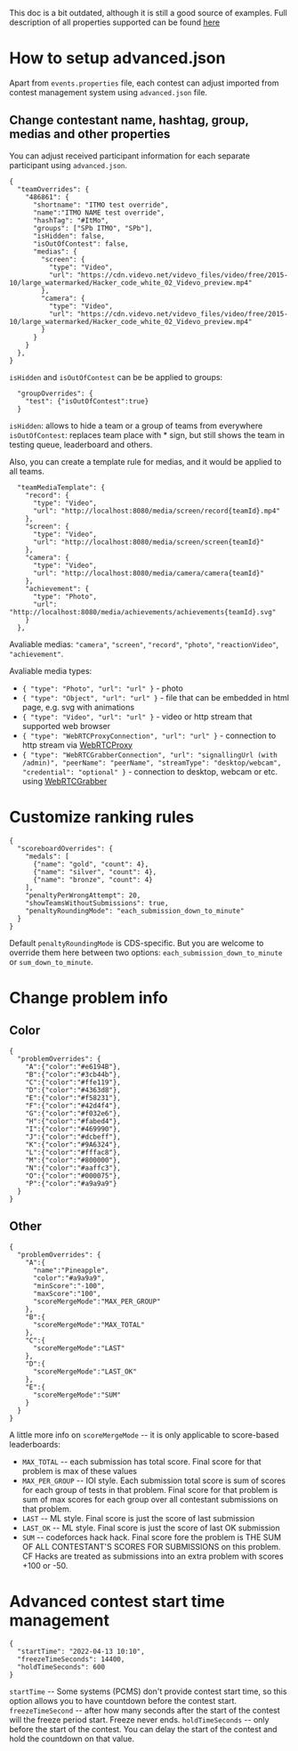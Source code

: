 This doc is a bit outdated, although it is still a good source of examples.
Full description of all properties supported can be found [here](https://icpc.io/live-v3/cds/-i-c-p-c-live%20contest%20data%20parser/org.icpclive.api.tunning/-advanced-properties/index.html)

# How to setup advanced.json

Apart from ```events.properties``` file, each contest can adjust imported from contest management system using ```advanced.json``` file.

## Change contestant name, hashtag, group, medias and other properties

You can adjust received participant information for each separate participant using ```advanced.json```. 
```
{
  "teamOverrides": {
    "486861": {
      "shortname": "ITMO test override", 
      "name":"ITMO NAME test override",
      "hashTag": "#ItMo",
      "groups": ["SPb ITMO", "SPb"],
      "isHidden": false,
      "isOutOfContest": false, 
      "medias": {
        "screen": {
          "type": "Video",
          "url": "https://cdn.videvo.net/videvo_files/video/free/2015-10/large_watermarked/Hacker_code_white_02_Videvo_preview.mp4"
        },
        "camera": {
          "type": "Video",
          "url": "https://cdn.videvo.net/videvo_files/video/free/2015-10/large_watermarked/Hacker_code_white_02_Videvo_preview.mp4"
        }
      }
    }
  },
}
```

`isHidden` and `isOutOfContest` can be be applied to groups:
```
  "groupOverrides": {
    "test": {"isOutOfContest":true}
  }
```

`isHidden`: allows to hide a team or a group of teams from everywhere
`isOutOfContest`: replaces team place with * sign, but still shows the team in testing queue, leaderboard and others.

Also, you can create a template rule for medias, and it would be applied to all teams.

```
  "teamMediaTemplate": {
    "record": {
      "type": "Video",
      "url": "http://localhost:8080/media/screen/record{teamId}.mp4"
    },
    "screen": {
      "type": "Video",
      "url": "http://localhost:8080/media/screen/screen{teamId}"
    },
    "camera": {
      "type": "Video",
      "url": "http://localhost:8080/media/camera/camera{teamId}"
    },
    "achievement": {
      "type": "Photo",
      "url": "http://localhost:8080/media/achievements/achievements{teamId}.svg"
    }
  },
```

Avaliable medias: `"camera"`, `"screen"`, `"record"`, `"photo"`, `"reactionVideo"`, `"achievement"`. 

Avaliable media types:
* `{ "type": "Photo", "url": "url" }` - photo
* `{ "type": "Object", "url": "url" }` - file that can be embedded in html page, e.g. svg with animations
* `{ "type": "Video", "url": "url" }` - video or http stream that supported web browser
* `{ "type": "WebRTCProxyConnection", "url": "url" }` - connection to http stream via [WebRTCProxy](https://github.com/kbats183/webrtc-proxy)
* `{ "type": "WebRTCGrabberConnection", "url": "signallingUrl (with /admin)", "peerName": "peerName", "streamType": "desktop/webcam", "credential": "optional" }` - connection to desktop, webcam or etc. using [WebRTCGrabber](https://github.com/irdkwmnsb/webrtc-grabber)

# Customize ranking rules
```
{
  "scoreboardOverrides": {
    "medals": [
      {"name": "gold", "count": 4},
      {"name": "silver", "count": 4},
      {"name": "bronze", "count": 4}
    ],
    "penaltyPerWrongAttempt": 20,
    "showTeamsWithoutSubmissions": true,
    "penaltyRoundingMode": "each_submission_down_to_minute"
  }
}
```

Default ```penaltyRoundingMode``` is CDS-specific. But you are welcome to override them here between two options:
```each_submission_down_to_minute``` or ```sum_down_to_minute```. 

# Change problem info
## Color
```
{
  "problemOverrides": {
    "A":{"color":"#e6194B"},
    "B":{"color":"#3cb44b"},
    "C":{"color":"#ffe119"},
    "D":{"color":"#4363d8"},
    "E":{"color":"#f58231"},
    "F":{"color":"#42d4f4"},
    "G":{"color":"#f032e6"},
    "H":{"color":"#fabed4"},
    "I":{"color":"#469990"},
    "J":{"color":"#dcbeff"},
    "K":{"color":"#9A6324"},
    "L":{"color":"#fffac8"},
    "M":{"color":"#800000"},
    "N":{"color":"#aaffc3"},
    "O":{"color":"#000075"},
    "P":{"color":"#a9a9a9"}
  }
}
```

## Other
```
{
  "problemOverrides": {
    "A":{
      "name":"Pineapple",
      "color":"#a9a9a9",
      "minScore":"-100",
      "maxScore":"100",
      "scoreMergeMode":"MAX_PER_GROUP"
    },
    "B":{
      "scoreMergeMode":"MAX_TOTAL"
    },
    "C":{
      "scoreMergeMode":"LAST"
    },
    "D":{
      "scoreMergeMode":"LAST_OK"
    },
    "E":{
      "scoreMergeMode":"SUM"
    }
  }
}
```
A little more info on ```scoreMergeMode``` -- it is only applicable to score-based leaderboards:
* ```MAX_TOTAL``` -- each submission has total score. Final score for that problem is max of these values
* ```MAX_PER_GROUP``` -- IOI style. Each submission total score is sum of scores for each group of tests in that problem. Final score for that problem is sum of max scores for each group over all contestant submissions on that problem.
* ```LAST``` -- ML style. Final score is just the score of last submission
* ```LAST_OK``` -- ML style. Final score is just the score of last OK submission
* ```SUM``` -- codeforces hack hack. Final score fore the problem is THE SUM OF ALL CONTESTANT'S SCORES FOR SUBMISSIONS on this problem. CF Hacks are treated as submissions into an extra problem with scores +100 or -50. 


# Advanced contest start time management

```
{
  "startTime": "2022-04-13 10:10",
  "freezeTimeSeconds": 14400,
  "holdTimeSeconds": 600
}
```

```startTime``` -- Some systems (PCMS) don't provide contest start time, so this option allows you to have countdown before the contest start.
```freezeTimeSecond``` -- after how many seconds after the start of the contest will the freeze period start. Freeze never ends.
```holdTimeSeconds``` -- only before the start of the contest. You can delay the start of the contest and hold the countdown on that value.


